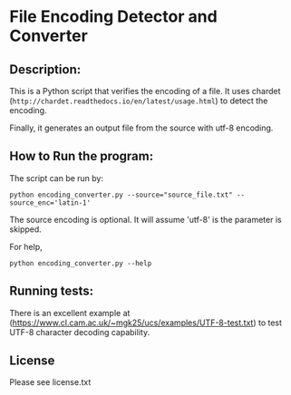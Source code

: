 # File Encoding Detector and Converter

## Description:

This is a Python script that verifies the encoding of a file. It uses chardet (`http://chardet.readthedocs.io/en/latest/usage.html`) to detect the encoding.

Finally, it generates an output file from the source with utf-8 encoding. 


## How to Run the program:

The script can be run by:

```
python encoding_converter.py --source="source_file.txt" --source_enc='latin-1'
```

The source encoding is optional. It will assume 'utf-8' is the parameter is skipped. 

For help,
```
python encoding_converter.py --help
```

## Running tests:

There is an excellent example at (https://www.cl.cam.ac.uk/~mgk25/ucs/examples/UTF-8-test.txt) to test UTF-8 character decoding capability. 

## License
Please see license.txt
 